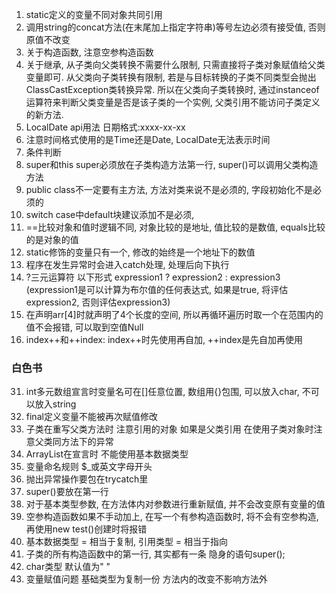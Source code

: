 1. static定义的变量不同对象共同引用
2. 调用string的concat方法(在末尾加上指定字符串)等号左边必须有接受值, 否则原值不改变
4. 关于构造函数, 注意空参构造函数
5. 关于继承, 从子类向父类转换不需要什么限制, 只需直接将子类对象赋值给父类变量即可. 从父类向子类转换有限制, 若是与目标转换的子类不同类型会抛出ClassCastException类转换异常. 所以在父类向子类转换时, 通过instanceof运算符来判断父类变量是否是该子类的一个实例, 父类引用不能访问子类定义的新方法.
6. LocalDate api用法 日期格式:xxxx-xx-xx
8. 注意时间格式使用的是Time还是Date, LocalDate无法表示时间
9. 条件判断
13. super和this super必须放在子类构造方法第一行, super()可以调用父类构造方法
15. public class不一定要有主方法, 方法对类来说不是必须的, 字段初始化不是必须的
18. switch case中default块建议添加不是必须,
19. ==比较对象和值时逻辑不同, 对象比较的是地址, 值比较的是数值, equals比较的是对象的值
20. static修饰的变量只有一个, 修改的始终是一个地址下的数值
21. 程序在发生异常时会进入catch处理, 处理后向下执行
22. ?三元运算符 以下形式 expression1 ? expression2 : expression3 (expression1是可以计算为布尔值的任何表达式, 如果是true, 将评估expression2, 否则评估expression3)
23. 在声明arr[4]时就声明了4个长度的空间, 所以再循环遍历时取一个在范围内的值不会报错, 可以取到空值Null
25. index++和++index: index++时先使用再自加, ++index是先自加再使用

### 白色书
31. int多元数组宣言时变量名可在[]任意位置, 数组用{}包围, 可以放入char, 不可以放入string  
32. final定义变量不能被再次赋值修改  
40. 子类在重写父类方法时 注意引用的对象 如果是父类引用 在使用子类对象时注意父类同方法下的异常  
41. ArrayList在宣言时 不能使用基本数据类型  
42. 变量命名规则 $_或英文字母开头  
43. 抛出异常操作要包在trycatch里  
44. super()要放在第一行  
47. 对于基本类型参数, 在方法体内对参数进行重新赋值, 并不会改变原有变量的值  
50. 空参构造函数如果不手动加上, 在写一个有参构造函数时, 将不会有空参构造, 再使用new test()创建时将报错  
51. 基本数据类型 = 相当于复制, 引用类型 = 相当于指向  
65. 子类的所有构造函数中的第一行, 其实都有一条 隐身的语句super();
70. char类型 默认值为" "  
72. 变量赋值问题 基础类型为复制一份 方法内的改变不影响方法外
